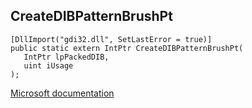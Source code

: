 ## CreateDIBPatternBrushPt

```
[DllImport("gdi32.dll", SetLastError = true)]
public static extern IntPtr CreateDIBPatternBrushPt(
   IntPtr lpPackedDIB,
   uint iUsage
);
```

[Microsoft documentation](https://docs.microsoft.com/en-us/windows/win32/api/wingdi/nf-wingdi-createdibpatternbrushpt)
